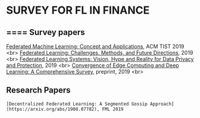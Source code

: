 # SURVEY FOR FL IN FINANCE
====
Survey papers
----
[Federated Machine Learning: Concept and Applications](https://dl.acm.org/citation.cfm?id=3298981), ACM TIST 2019 \<br>
[Federated Learning: Challenges, Methods, and Future Directions](https://arxiv.org/pdf/1908.07873.pdf), 2019 \<br>
[Federated Learning Systems: Vision, Hype and Reality for Data Privacy and Protection](https://arxiv.org/pdf/1907.09693.pdf), 2019 \<br>
[Convergence of Edge Computing and Deep Learning: A Comprehensive Survey](https://arxiv.org/pdf/1907.08349.pdf), preprint, 2019 \<br>

Research Papers
----
    [Decentralized Federated Learning: A Segmented Gossip Approach](https://arxiv.org/abs/1908.07782), FML 2019






